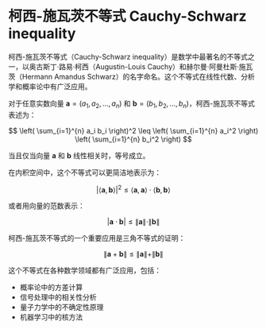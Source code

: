 # 柯西-施瓦茨不等式 Cauchy-Schwarz inequality

柯西-施瓦茨不等式（Cauchy-Schwarz inequality）是数学中最著名的不等式之一，以奥古斯丁·路易·柯西（Augustin-Louis Cauchy）和赫尔曼·阿曼杜斯·施瓦茨（Hermann Amandus Schwarz）的名字命名。这个不等式在线性代数、分析学和概率论中有广泛应用。

对于任意实数向量 $\mathbf{a} = (a_1, a_2, \ldots, a_n)$ 和 $\mathbf{b} = (b_1, b_2, \ldots, b_n)$，柯西-施瓦茨不等式表述为：

$$ \left( \sum_{i=1}^{n} a_i b_i \right)^2 \leq \left( \sum_{i=1}^{n} a_i^2 \right) \left( \sum_{i=1}^{n} b_i^2 \right) $$

当且仅当向量 $\mathbf{a}$ 和 $\mathbf{b}$ 线性相关时，等号成立。

在内积空间中，这个不等式可以更简洁地表示为：

$$ |\langle \mathbf{a}, \mathbf{b} \rangle|^2 \leq \langle \mathbf{a}, \mathbf{a} \rangle \cdot \langle \mathbf{b}, \mathbf{b} \rangle $$

或者用向量的范数表示：

$$ |\mathbf{a} \cdot \mathbf{b}| \leq \|\mathbf{a}\| \cdot \|\mathbf{b}\| $$

<div class="sage"><script type="text/x-sage">
# 验证柯西-施瓦茨不等式
import numpy as np
from random import random
# 生成随机向量
def random_vector(n):
    return [random() for _ in range(n)]
# 计算点积
def dot_product(a, b):
    return sum(a_i * b_i for a_i, b_i in zip(a, b))
# 计算向量范数
def norm(a):
    return sqrt(dot_product(a, a))
# 验证不等式
n = 5  # 向量维度
trials = 10  # 测试次数
for i in range(trials):
    a = random_vector(n)
    b = random_vector(n)   
    left_side = abs(dot_product(a, b))
    right_side = norm(a) * norm(b)   
    print(f"测试 {i+1}:")
    print(f"向量 a: {a}")
    print(f"向量 b: {b}")
    print(f"|a·b| = {left_side:.6f}")
    print(f"||a||·||b|| = {right_side:.6f}")
    print(f"不等式是否成立: {left_side <= right_side}")
    print(f"比值 |a·b|/(||a||·||b||) = {left_side/right_side:.6f}")
    print("")
# 验证等号成立的情况（线性相关向量）
a = [1, 2, 3, 4, 5]
b = [2, 4, 6, 8, 10]  # b = 2*a，线性相关
left_side = abs(dot_product(a, b))
right_side = norm(a) * norm(b)
print("线性相关向量的情况:")
print(f"向量 a: {a}")
print(f"向量 b: {b}")
print(f"|a·b| = {left_side:.6f}")
#print(f"||a||·||b|| = {right_side:.6f}")
#print(f"比值 |a·b|/(|a|·|b|) = {left_side/right_side:.6f}")
</script></div>

柯西-施瓦茨不等式的一个重要应用是三角不等式的证明：

$$ \|\mathbf{a} + \mathbf{b}\| \leq \|\mathbf{a}\| + \|\mathbf{b}\| $$

这个不等式在各种数学领域都有广泛应用，包括：
- 概率论中的方差计算
- 信号处理中的相关性分析
- 量子力学中的不确定性原理
- 机器学习中的核方法